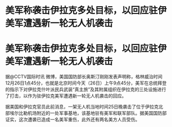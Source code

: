 # 美军称袭击伊拉克多处目标，以回应驻伊美军遭遇新一轮无人机袭击

# 美军称袭击伊拉克多处目标，以回应驻伊美军遭遇新一轮无人机袭击

据@CCTV国际时讯
微博，美国国防部长奥斯汀刚刚发表声明称，格林威治时间12月26日1点45分，也就是北京时间今天（26日）上午9点45分，美军在总统拜登的指示下对伊拉克什叶派民兵武装“真主旅”及其附属组织在伊拉克的三处设施进行了打击，以作为驻伊拉克美军遭遇新一轮无人机袭击的回应。

据美国和伊拉克官员此前消息，一架无人机当地时间25日晚袭击了位于伊拉克北部埃尔比勒机场附近的一处军事基地，该基地驻有美军和联军部队。据美国国防部证实，这次遭袭已造成一名美军重伤，此外还有两名美方人员受伤。

